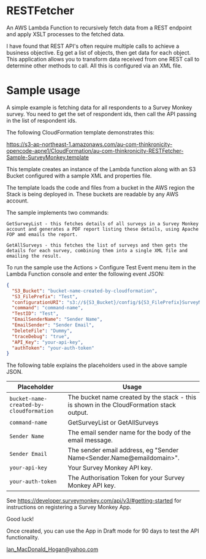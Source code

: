 # RESTFetcher
An AWS Lambda Function to recursively fetch data from a REST endpoint and apply XSLT processes to the fetched data.

I have found that REST API's often require multiple calls to achieve a business objective. Eg get a list of objects, then get data for each object. 
This application allows you to transform data received from one REST call to determine other methods to call.
All this is configured via an XML file. 

# Sample usage

A simple example is fetching data for all respondents to a Survey Monkey survey. You need to get the set of respondent ids, then call the API passing in the list of respondent ids.

The following CloudFormation template demonstrates this:
  
  https://s3-ap-northeast-1.amazonaws.com/au-com-thinkronicity-opencode-apne1/CloudFormation/au-com-thinkronicity-RESTFetcher-Sample-SurveyMonkey.template
  
  This template creates an instance of the Lambda function along with an S3 Bucket configured with a sample XML and properties file.
  
  The template loads the code and files from a bucket in the AWS region the Stack is being deployed in.   These buckets are readable by any AWS account.
  
  The sample implements two commands:
  
    GetSurveyList - this fetches details of all surveys in a Survey Monkey account and generates a PDF report listing these details, using Apache FOP amd emails the report.
    
    GetAllSurveys - this fetches the list of surveys and then gets the details for each survey, combining them into a single XML file and emailing the result. 
  
 To run the sample use the Actions > Configure Test Event menu item in the Lambda Function console and enter the following event JSON:
```JSON
{
  "S3_Bucket": "bucket-name-created-by-cloudformation",
  "S3_FilePrefix": "Test",
  "configurationURI": "s3://${S3_Bucket}/config/${S3_FilePrefix}SurveyMonkeyProcessing.properties",
  "command": "command-name",
  "TestID": "Test",
  "EmailSenderName": "Sender Name",
  "EmailSender": "Sender Email",
  "DeleteFile": "Dummy",
  "traceDebug": "true",
  "API_Key": "your-api-key",
  "authToken": "your-auth-token"
}
```

The following table explains the placeholders used in the above sample JSON.

| Placeholder | Usage |
| --- | --- |
|```bucket-name-created-by-cloudformation```|The bucket name created by the stack - this is shown in the CloudFormation stack output.|
|```command-name```|GetSurveyList or GetAllSurveys|
|```Sender Name```|The email sender name for the body of the email message.|
|```Sender Email```|The sender email address, eg "Sender Name\<Sender.Name@emaildomain\>".|
|```your-api-key```|Your Survey Monkey API key.|
|```your-auth-token```|The Authorisation Token for your Survey Monkey API key.|
   
 See https://developer.surveymonkey.com/api/v3/#getting-started for instructions on registering a Survey Monkey App. 
 
 Good luck!
 
 
 Once created, you can use the App in Draft mode for 90 days to test the API functionality.
  
Ian_MacDonald_Hogan@yahoo.com